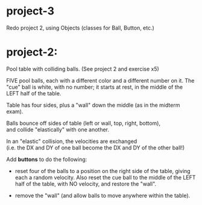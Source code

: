 # project-3
Redo project 2, using Objects (classes for Ball, Button, etc.)

# project-2:  
Pool table with colliding balls.  (See project 2 and exercise x5)

FIVE pool balls, each with a different color and a different number on it.
The "cue" ball is white, with no number; it starts at rest, in the middle of the LEFT half of the table.

Table has four sides, plus a "wall" down the middle (as in the midterm exam).

Balls bounce off sides of table (left or wall, top, right, bottom),  
and collide "elastically" with one another.

In an "elastic" collision, the velocities are exchanged  
(i.e. the DX and DY of one ball become the DX and DY of the other ball!)  

Add **buttons** to do the following:

  - reset four of the balls to a position on the right side of the table, giving each a random velocity.
  Also reset the cue ball to the middle of the LEFT half of the table, with NO velocity,
  and restore the "wall".
   
  - remove the "wall" (and allow balls to move anywhere within the table).
  
  
  
